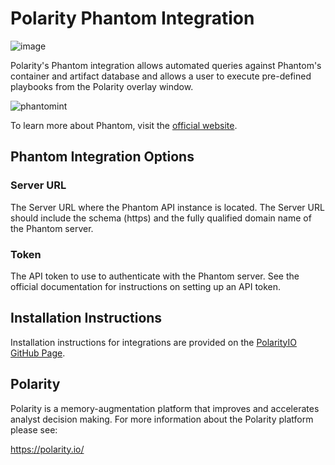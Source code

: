 # Polarity Phantom Integration

![image](https://img.shields.io/badge/status-beta-green.svg)

Polarity's Phantom integration allows automated queries against Phantom's container and artifact database and allows a user to execute pre-defined playbooks from the Polarity overlay window.

![phantomint](https://user-images.githubusercontent.com/22529325/53601678-a44bf100-3b7a-11e9-9a87-c29970c127c5.gif)

To learn more about Phantom, visit the [official website](https://www.phantom.us).


## Phantom Integration Options

### Server URL

The Server URL where the Phantom API instance is located.  The Server URL should include the schema (https) and the fully qualified domain name of the Phantom server.

### Token

The API token to use to authenticate with the Phantom server.  See the official documentation for instructions on setting up an API token.

## Installation Instructions

Installation instructions for integrations are provided on the [PolarityIO GitHub Page](https://polarityio.github.io/).


## Polarity

Polarity is a memory-augmentation platform that improves and accelerates analyst decision making.  For more information about the Polarity platform please see:

https://polarity.io/
